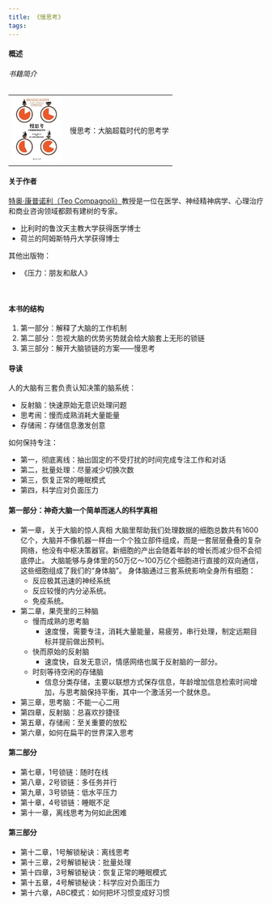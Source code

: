 ```yaml
---
title: 《慢思考》
tags:
---
```


#### 概述
###### 书籍简介
<table>
    <tr>
        <td><img src="../images/books/slow-thinking.jpg" width="100"/></td>
        <td>慢思考：大脑超载时代的思考学</td>
    </tr>
</table>

#### 关于作者
[特奥·康普诺利（Teo Compagnoli）](https://www.amazon.com/stores/author/B004N70U74/about)教授是一位在医学、神经精神病学、心理治疗和商业咨询领域都颇有建树的专家。
+ 比利时的鲁汶天主教大学获得医学博士
+ 荷兰的阿姆斯特丹大学获得博士

其他出版物：
- 《压力：朋友和敌人》

</br>

#### 本书的结构
1. 第一部分：解释了大脑的工作机制
2. 第二部分：忽视大脑的优势劣势就会给大脑套上无形的锁链
3. 第三部分：解开大脑锁链的方案——慢思考


#### 导读
人的大脑有三套负责认知决策的脑系统：
+ 反射脑：快速原始无意识处理问题
+ 思考闹：慢而成熟消耗大量能量
+ 存储闹：存储信息激发创意

如何保持专注：
+ 第一，彻底离线：抽出固定的不受打扰的时间完成专注工作和对话
+ 第二，批量处理：尽量减少切换次数
+ 第三，恢复正常的睡眠模式
+ 第四，科学应对负面压力

#### 第一部分：神奇大脑一个简单而迷人的科学真相
- 第一章，关于大脑的惊人真相
    大脑里帮助我们处理数据的细胞总数共有1600亿个，大脑并不像机器一样由一个个独立部件组成，而是一套层层叠叠的复杂网络，他没有中枢决策器官。新细胞的产出会随着年龄的增长而减少但不会彻底停止。
    大脑能够与身体里的50万亿～100万亿个细胞进行直接的双向通信，这些细胞组成了我们的“身体脑”。
    身体脑通过三套系统影响全身所有细胞：
    + 反应极其迅速的神经系统
    + 反应较慢的内分泌系统。
    + 免疫系统。
- 第二章，果壳里的三种脑
  - 慢而成熟的思考脑
    - 速度慢，需要专注，消耗大量能量，易疲劳，串行处理，制定远期目标并提前做出预判。
  - 快而原始的反射脑
    - 速度快，自发无意识，情感网络也属于反射脑的一部分。
  - 时刻等待空闲的存储脑
    - 信息分类存储，主要以联想方式保存信息，年龄增加信息检索时间增加，与思考脑保持平衡，其中一个激活另一个就休息。
- 第三章，思考脑：不能一心二用
- 第四章，反射脑：总喜欢抄捷径
- 第五章，存储闹：至关重要的放松
- 第六章，如何在扁平的世界深入思考


#### 第二部分
- 第七章，1号锁链：随时在线
- 第八章，2号锁链：多任务并行
- 第九章，3号锁链：低水平压力
- 第十章，4号锁链：睡眠不足
- 第十一章，离线思考为何如此困难


#### 第三部分
- 第十二章，1号解锁秘诀：离线思考
- 第十三章，2号解锁秘诀：批量处理
- 第十四章，3号解锁秘诀：恢复正常的睡眠模式
- 第十五章，4号解锁秘诀：科学应对负面压力
- 第十六章，ABC模式：如何把坏习惯变成好习惯
